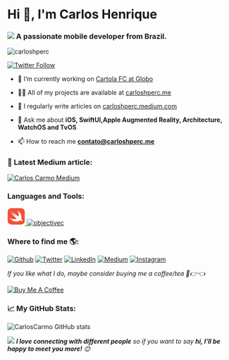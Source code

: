 <h1>Hi 👋, I'm Carlos Henrique</h1>
<h3><img src="https://media.giphy.com/media/WUlplcMpOCEmTGBtBW/giphy.gif" width="30">  A passionate mobile developer from Brazil.</h3>

<p>
<img src="https://komarev.com/ghpvc/?username=carloshperc&label=Visits%20views&color=0e75b6&style=flat" alt="carloshperc" />

[![Twitter Follow](https://img.shields.io/twitter/follow/carloshperc?label=Follow)](https://twitter.com/intent/follow?screen_name=carloshperc)
</p>

- 🔭 I’m currently working on [Cartola FC at Globo](https://apps.apple.com/br/app/cartola-fc-oficial/id1129547202)

- 👨‍💻 All of my projects are available at [carloshperc.me](carloshperc.me)

- 📝 I regularly write articles on [carloshperc.medium.com](carloshperc.medium.com)

- 💬 Ask me about **iOS, SwiftUI,Apple Augmented Reality, Architecture, WatchOS and TvOS**

- 📫 How to reach me **contato@carloshperc.me**

<h3>📖 Latest Medium article:</h3>

<p>
 
 [![Carlos Carmo Medium](https://github-readme-medium.vercel.app/?username=carloshperc)](https://medium.com/@carloshperc)

</p>


<h3 align="left">Languages and Tools:</h3>
<p aligh="left">
 <a href="https://developer.apple.com/swift/" target="_blank"> <img src="https://raw.githubusercontent.com/devicons/devicon/master/icons/swift/swift-original.svg" alt="swift" width="40" height="40"/> </a> <a href="https://developer.apple.com/library/archive/documentation/Cocoa/Conceptual/ProgrammingWithObjectiveC/Introduction/Introduction.html" target="_blank"> <img src="https://www.vectorlogo.zone/logos/apple_objectivec/apple_objectivec-icon.svg" alt="objectivec" width="40" height="40"/> </a>
</p>


<h3>Where to find me 🌎:</h3>
<p><a href="https://github.com/carloshpdoc" target="_blank"><img alt="Github" src="https://img.shields.io/badge/GitHub-%2312100E.svg?&style=for-the-badge&logo=Github&logoColor=white" /></a> <a href="https://twitter.com/Carloshperc" target="_blank"><img alt="Twitter" src="https://img.shields.io/badge/twitter-%231DA1F2.svg?&style=for-the-badge&logo=twitter&logoColor=white" /></a> <a href="https://www.linkedin.com/in/carloshperc" target="_blank"><img alt="LinkedIn" src="https://img.shields.io/badge/linkedin-%230077B5.svg?&style=for-the-badge&logo=linkedin&logoColor=white" /></a> <a href="https://medium.com/@carloshperc" target="_blank"><img alt="Medium" src="https://img.shields.io/badge/medium-%2312100E.svg?&style=for-the-badge&logo=medium&logoColor=white" /></a>
 <a href="https://www.instagram.com/carloshperc/" target="_blank"> <img alt="Instagram" src="https://img.shields.io/badge/INSTAGRAM%20-%23E4405F.svg?&style=for-the-badge&logo=Instagram&logoColor=white"/></a>
</p>


*If you like what I do, maybe consider buying me a coffee/tea 🥺👉👈*

<a href="https://www.buymeacoffee.com/carloshperc" target="_blank"><img src="https://cdn.buymeacoffee.com/buttons/v2/default-red.png" alt="Buy Me A Coffee" width="150" ></a>


<h3>📈 My GitHub Stats:</h3>

![CarlosCarmo GitHub stats](https://github-readme-stats.vercel.app/api?username=carloshpdoc&count_private=true)

<img src="https://media.giphy.com/media/LnQjpWaON8nhr21vNW/giphy.gif" width="60"> <em><b>I love connecting with different people</b> so if you want to say <b>hi, I'll be happy to meet you more!</b> 😊</em>

